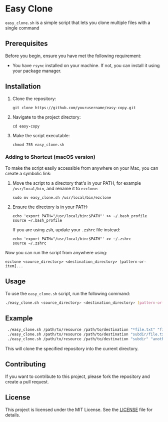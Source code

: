 # Easy Clone

`easy_clone.sh` is a simple script that lets you clone multiple files with a single command

## Prerequisites

Before you begin, ensure you have met the following requirement:
- You have `rsync` installed on your machine. If not, you can install it using your package manager.

## Installation

1. Clone the repository:
    ```
    git clone https://github.com/yourusername/easy-copy.git
    ```
2. Navigate to the project directory:
    ```
    cd easy-copy
    ```
3. Make the script executable:
    ```
    chmod 755 easy_clone.sh
    ```

### Adding to Shortcut (macOS version)

To make the script easily accessible from anywhere on your Mac, you can create a symbolic link:

1. Move the script to a directory that's in your PATH, for example `/usr/local/bin`, and rename it to `ezclone`:
    ```
    sudo mv easy_clone.sh /usr/local/bin/ezclone
    ```
2. Ensure the directory is in your PATH:
    ```
    echo 'export PATH="/usr/local/bin:$PATH"' >> ~/.bash_profile
    source ~/.bash_profile
    ```
    If you are using zsh, update your `.zshrc` file instead:
    ```
    echo 'export PATH="/usr/local/bin:$PATH"' >> ~/.zshrc
    source ~/.zshrc
    ```

Now you can run the script from anywhere using:
```
ezclone <source_directory> <destination_directory> [pattern-or-item]...
```

## Usage

To use the `easy_clone.sh` script, run the following command:
```sh
./easy_clone.sh <source_directory> <destination_directory> [pattern-or-item]...
```
## Example
```sh
 ./easy_clone.sh /path/to/resource /path/to/destination "*file.txt" "file.txt" "*.sh"
 ./easy_clone.sh /path/to/resource /path/to/destination "subdir/file.txt"
 ./easy_clone.sh /path/to/resource /path/to/destination "subdir" "anotherdir/"
```

This will clone the specified repository into the current directory.

## Contributing

If you want to contribute to this project, please fork the repository and create a pull request.

## License

This project is licensed under the MIT License. See the [LICENSE](LICENSE) file for details.